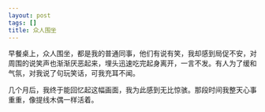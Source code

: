 ```yaml
---
layout: post
tags: []
title: 众人围坐
---
```


早餐桌上，众人围坐，都是我的普通同事，他们有说有笑，我却感到局促不安，对周围的说笑声也渐渐厌恶起来，埋头迅速吃完起身离开，一言不发。有人为了缓和气氛，对我说了句玩笑话，可我充耳不闻。

几个月后，我终于能回忆起这幅画面，我为此感到无比惊骇。那段时间我整天心事重重，像提线木偶一样活着。




